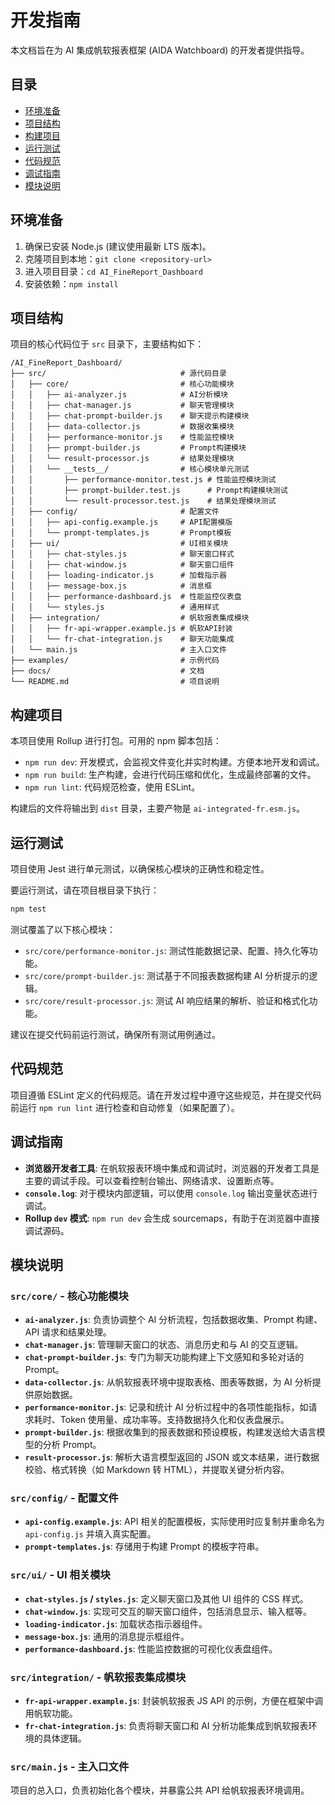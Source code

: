 # 开发指南

本文档旨在为 AI 集成帆软报表框架 (AIDA Watchboard) 的开发者提供指导。

## 目录

- [环境准备](#环境准备)
- [项目结构](#项目结构)
- [构建项目](#构建项目)
- [运行测试](#运行测试)
- [代码规范](#代码规范)
- [调试指南](#调试指南)
- [模块说明](#模块说明)

## 环境准备

1. 确保已安装 Node.js (建议使用最新 LTS 版本)。
2. 克隆项目到本地：`git clone <repository-url>`
3. 进入项目目录：`cd AI_FineReport_Dashboard`
4. 安装依赖：`npm install`

## 项目结构

项目的核心代码位于 `src` 目录下，主要结构如下：

```plaintext
/AI_FineReport_Dashboard/
├── src/                              # 源代码目录
│   ├── core/                         # 核心功能模块
│   │   ├── ai-analyzer.js            # AI分析模块
│   │   ├── chat-manager.js           # 聊天管理模块
│   │   ├── chat-prompt-builder.js    # 聊天提示构建模块
│   │   ├── data-collector.js         # 数据收集模块
│   │   ├── performance-monitor.js    # 性能监控模块
│   │   ├── prompt-builder.js         # Prompt构建模块
│   │   └── result-processor.js       # 结果处理模块
│   │   └── __tests__/                # 核心模块单元测试
│   │       ├── performance-monitor.test.js # 性能监控模块测试
│   │       ├── prompt-builder.test.js      # Prompt构建模块测试
│   │       └── result-processor.test.js    # 结果处理模块测试
│   ├── config/                       # 配置文件
│   │   ├── api-config.example.js     # API配置模版
│   │   └── prompt-templates.js       # Prompt模板
│   ├── ui/                           # UI相关模块
│   │   ├── chat-styles.js            # 聊天窗口样式
│   │   ├── chat-window.js            # 聊天窗口组件
│   │   ├── loading-indicator.js      # 加载指示器
│   │   ├── message-box.js            # 消息框
│   │   ├── performance-dashboard.js  # 性能监控仪表盘
│   │   └── styles.js                 # 通用样式
│   ├── integration/                  # 帆软报表集成模块
│   │   ├── fr-api-wrapper.example.js # 帆软API封装
│   │   └── fr-chat-integration.js    # 聊天功能集成
│   └── main.js                       # 主入口文件
├── examples/                         # 示例代码
├── docs/                             # 文档
└── README.md                         # 项目说明
```

## 构建项目

本项目使用 Rollup 进行打包。可用的 npm 脚本包括：

- `npm run dev`: 开发模式，会监视文件变化并实时构建。方便本地开发和调试。
- `npm run build`: 生产构建，会进行代码压缩和优化，生成最终部署的文件。
- `npm run lint`: 代码规范检查，使用 ESLint。

构建后的文件将输出到 `dist` 目录，主要产物是 `ai-integrated-fr.esm.js`。

## 运行测试

项目使用 Jest 进行单元测试，以确保核心模块的正确性和稳定性。

要运行测试，请在项目根目录下执行：

```bash
npm test
```

测试覆盖了以下核心模块：

- `src/core/performance-monitor.js`: 测试性能数据记录、配置、持久化等功能。
- `src/core/prompt-builder.js`: 测试基于不同报表数据构建 AI 分析提示的逻辑。
- `src/core/result-processor.js`: 测试 AI 响应结果的解析、验证和格式化功能。

建议在提交代码前运行测试，确保所有测试用例通过。

## 代码规范

项目遵循 ESLint 定义的代码规范。请在开发过程中遵守这些规范，并在提交代码前运行 `npm run lint` 进行检查和自动修复（如果配置了）。

## 调试指南

- **浏览器开发者工具**: 在帆软报表环境中集成和调试时，浏览器的开发者工具是主要的调试手段。可以查看控制台输出、网络请求、设置断点等。
- **`console.log`**: 对于模块内部逻辑，可以使用 `console.log` 输出变量状态进行调试。
- **Rollup `dev` 模式**: `npm run dev` 会生成 sourcemaps，有助于在浏览器中直接调试源码。

## 模块说明

### `src/core/` - 核心功能模块

- **`ai-analyzer.js`**: 负责协调整个 AI 分析流程，包括数据收集、Prompt 构建、API 请求和结果处理。
- **`chat-manager.js`**: 管理聊天窗口的状态、消息历史和与 AI 的交互逻辑。
- **`chat-prompt-builder.js`**: 专门为聊天功能构建上下文感知和多轮对话的 Prompt。
- **`data-collector.js`**: 从帆软报表环境中提取表格、图表等数据，为 AI 分析提供原始数据。
- **`performance-monitor.js`**: 记录和统计 AI 分析过程中的各项性能指标，如请求耗时、Token 使用量、成功率等。支持数据持久化和仪表盘展示。
- **`prompt-builder.js`**: 根据收集到的报表数据和预设模板，构建发送给大语言模型的分析 Prompt。
- **`result-processor.js`**: 解析大语言模型返回的 JSON 或文本结果，进行数据校验、格式转换（如 Markdown 转 HTML），并提取关键分析内容。

### `src/config/` - 配置文件

- **`api-config.example.js`**: API 相关的配置模板，实际使用时应复制并重命名为 `api-config.js` 并填入真实配置。
- **`prompt-templates.js`**: 存储用于构建 Prompt 的模板字符串。

### `src/ui/` - UI 相关模块

- **`chat-styles.js` / `styles.js`**: 定义聊天窗口及其他 UI 组件的 CSS 样式。
- **`chat-window.js`**: 实现可交互的聊天窗口组件，包括消息显示、输入框等。
- **`loading-indicator.js`**: 加载状态指示器组件。
- **`message-box.js`**: 通用的消息提示框组件。
- **`performance-dashboard.js`**: 性能监控数据的可视化仪表盘组件。

### `src/integration/` - 帆软报表集成模块

- **`fr-api-wrapper.example.js`**: 封装帆软报表 JS API 的示例，方便在框架中调用帆软功能。
- **`fr-chat-integration.js`**: 负责将聊天窗口和 AI 分析功能集成到帆软报表环境的具体逻辑。

### `src/main.js` - 主入口文件

项目的总入口，负责初始化各个模块，并暴露公共 API 给帆软报表环境调用。
